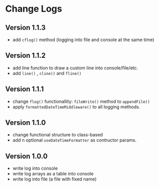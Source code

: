 # Change Logs

## Version 1.1.3

-   add `cflog()` method (logging into file and console at the same time)

## Version 1.1.2

-   add line function to draw a custom line into console/file/etc.
-   add `line()` , `cline()` and `fline()`

## Version 1.1.1

-   change `flog()` functionallity: `fileWrite()` method to `appendFile()`
-   apply `formattedDateTimeMiddleware()` to all logging methods.

## Version 1.1.0

-   change functional structure to class-based
-   add n optional `useDateTimeFormatter` as contructor params.

## Version 1.0.0

-   write log into console
-   write log arrays as a table into console
-   write log into file (a file with fixed name)
